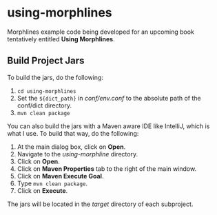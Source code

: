 
# using-morphlines 

Morphlines example code being developed for an upcoming book tentatively entitled **Using Morphlines**.

## Build Project Jars

To build the jars, do the following: 

 1. `cd using-morphlines`
 2. Set the `${dict_path}` in *conf/env.conf* to the absolute path of the conf/dict directory.
 3. `mvn clean package`

You can also build the jars with a Maven aware IDE like IntelliJ, which is what I use.  To build that way, do the following:

 1. At the main dialog box, click on **Open**.
 2. Navigate to the *using-morphline* directory.
 3. Click on **Open**.
 4. Click on **Maven Properties** tab to the right of the main window.
 5. Click on **Maven Execute Goal**.
 6. Type `mvn clean package`.
 7. Click on **Execute**.
 
 The jars will be located in the *target* directory of each subproject.
